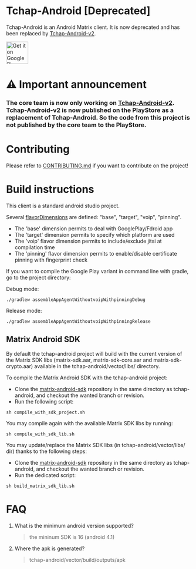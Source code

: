 Tchap-Android [Deprecated]
============

Tchap-Android is an Android Matrix client. It is now deprecated and has been replaced by [Tchap-Android-v2](https://github.com/tchapgouv/tchap-android-v2).

[<img src="https://play.google.com/intl/en_us/badges/images/generic/en_badge_web_generic.png" alt="Get it on Google Play" height="60">](https://play.google.com/store/apps/details?id=fr.gouv.tchap.a)

⚠️ Important announcement
============

### The core team is now only working on [Tchap-Android-v2](https://github.com/tchapgouv/tchap-android-v2). **Tchap-Android-v2** is now published on the PlayStore as a replacement of Tchap-Android. So the code from this project is not published by the core team to the PlayStore.

Contributing
============

Please refer to [CONTRIBUTING.md](https://github.com/dinsic-pim/tchap-android/blob/develop/CONTRIBUTING.md) if you want to contribute on the project!

Build instructions
==================

This client is a standard android studio project.

Several [flavorDimensions](https://github.com/dinsic-pim/tchap-android/blob/develop/vector/build.gradle#L143) are defined: "base", "target", "voip", "pinning".
- The 'base' dimension permits to deal with GooglePlay/Fdroid app
- The 'target' dimension permits to specify which platform are used
- The 'voip' flavor dimension permits to include/exclude jitsi at compilation time
- The 'pinning' flavor dimension permits to enable/disable certificate pinning with fingerprint check

If you want to compile the Google Play variant in command line with gradle, go to the project directory:

Debug mode:

`./gradlew assembleAppAgentWithoutvoipWithpinningDebug`

Release mode:

`./gradlew assembleAppAgentWithoutvoipWithpinningRelease`


Matrix Android SDK 
------------------

By default the tchap-android project will build with the current version of the Matrix SDK libs (matrix-sdk.aar, matrix-sdk-core.aar and matrix-sdk-crypto.aar) available in the tchap-android/vector/libs/ directory.

To compile the Matrix Android SDK with the tchap-android project:
- Clone the [matrix-android-sdk](https://github.com/matrix-org/matrix-android-sdk) repository in the same directory as tchap-android, and checkout the wanted branch or revision.
- Run the following script:

`sh compile_with_sdk_project.sh`

You may compile again with the available Matrix SDK libs by running:

`sh compile_with_sdk_lib.sh`

You may update/replace the Matrix SDK libs (in tchap-android/vector/libs/ dir) thanks to the following steps:
- Clone the [matrix-android-sdk](https://github.com/matrix-org/matrix-android-sdk) repository in the same directory as tchap-android, and checkout the wanted branch or revision.
- Run the dedicated script:

`sh build_matrix_sdk_lib.sh`

FAQ
===

1. What is the minimum android version supported?

    > the mininum SDK is 16 (android 4.1)

2. Where the apk is generated?

	> tchap-android/vector/build/outputs/apk

